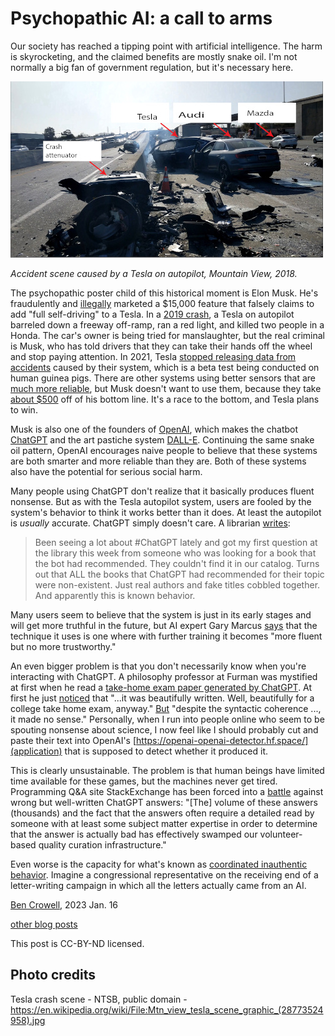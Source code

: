 Psychopathic AI: a call to arms
==================

Our society has reached a tipping point with artificial intelligence. 
The harm is skyrocketing, and the claimed benefits are mostly snake oil.
I'm not normally a big fan of government regulation, but it's necessary here.

![scene of a car crash](tesla_crash.jpg)

*Accident scene caused by a Tesla on autopilot, Mountain View, 2018.*

The psychopathic poster child of this historical moment is Elon Musk.
He's fraudulently and [illegally](https://cleantechnica.com/2022/12/29/california-bans-deceptive-self-driving-claims/)
marketed a $15,000 feature that falsely claims to add "full self-driving" to a Tesla.
In a [2019 crash](https://www.latimes.com/california/story/2022-01-19/a-tesla-on-autopilot-killed-two-people-in-gardena-is-the-driver-guilty-of-manslaughter), a Tesla on autopilot barreled down a freeway off-ramp, ran a red light, and killed two people in a Honda.
The car's owner is being tried for manslaughter, but the real criminal is Musk, who has
told drivers that they can take their hands off the wheel and stop paying attention.
In 2021, Tesla [stopped releasing data from accidents](https://cleantechnica.com/2022/12/29/california-bans-deceptive-self-driving-claims/)
caused by their system, which is a beta test being conducted on human guinea pigs.
There are other systems using better sensors that are [much more reliable](https://www.theverge.com/2019/4/24/18512580/elon-musk-tesla-driverless-cars-lidar-simulation-waymo), 
but Musk doesn't want to use them, because they take [about $500](https://futurism.com/the-byte/500-lidar-system-prove-elon-musk-wrong)
off of his bottom line. It's a race to the bottom, and Tesla plans to win.

Musk is also one of the founders of [OpenAI](https://en.wikipedia.org/wiki/OpenAI), which makes
the chatbot [ChatGPT](https://en.wikipedia.org/wiki/ChatGPT) and the art pastiche system
[DALL-E](https://en.wikipedia.org/wiki/DALL-E). Continuing the same snake oil pattern,
OpenAI encourages naive people to believe that these systems are both smarter and more
reliable than they are. Both of these systems also have the potential for serious social harm.

Many people using ChatGPT don't realize that it basically produces fluent nonsense. 
But as with the Tesla autopilot system, users are fooled by the system's behavior to think it works better than it does.
At least the autopilot is *usually* accurate. ChatGPT simply doesn't care.
A librarian
[writes](https://blacktwitter.io/@bibliotecaria/109650353375080864):

> Been seeing a lot about #ChatGPT lately and got my first question at the library this week from someone who was looking for a book that the bot had recommended. They couldn't find it in our catalog. Turns out that ALL the books that ChatGPT had recommended for their topic were non-existent. Just real authors and fake titles cobbled together. And apparently this is known behavior.

Many users seem to believe that the system is just in its early stages and will get more truthful
in the future, but AI expert Gary Marcus [says](https://www.nytimes.com/2023/01/06/podcasts/transcript-ezra-klein-interviews-gary-marcus.html) that the technique it uses is one where
with further training it becomes "more fluent but no more trustworthy."

An even bigger problem is that you don't necessarily know when you're interacting with
ChatGPT. A philosophy professor at Furman was mystified at first when he read a [take-home
exam paper generated by ChatGPT](https://www.dailymail.co.uk/sciencetech/article-11577317/Student-caught-using-ChatGPT-write-philosophy-essay-South-Carolina-university.html). At first he just [noticed](https://www.pbs.org/newshour/show/educators-worry-about-students-using-artificial-intelligence-to-cheat)
that "...it was beautifully written. Well, beautifully for a college take home exam, anyway."
[But](https://www.dailymail.co.uk/sciencetech/article-11577317/Student-caught-using-ChatGPT-write-philosophy-essay-South-Carolina-university.html) "despite the syntactic coherence ..., it made no sense." Personally, when I run into people online who
seem to be spouting nonsense about science, I now feel like I should probably cut and paste
their text into OpenAI's [https://openai-openai-detector.hf.space/](application) that is supposed to
detect whether it produced it. 

This is clearly unsustainable. The problem is that human beings have limited time available
for these games, but the machines never get tired. Programming Q&A site StackExchange has been
forced into a [battle](https://meta.stackoverflow.com/questions/421831/temporary-policy-chatgpt-is-banned) against wrong but well-written ChatGPT answers:
"[The] volume of these answers (thousands) and the fact that the answers often require a detailed read by someone with at least some subject matter expertise in order to determine that the answer is actually bad has effectively swamped our volunteer-based quality curation infrastructure."

Even worse is the capacity for what's known as [coordinated inauthentic behavior](https://www.nytimes.com/2023/01/15/opinion/ai-chatgpt-lobbying-democracy.html). Imagine a congressional representative on the receiving end of a letter-writing
campaign in which all the letters actually came from an AI.
    


[Ben Crowell](http://lightandmatter.com/area4author.html), 2023 Jan. 16

[other blog posts](https://bcrowell.github.io/)

This post is CC-BY-ND licensed.

Photo credits
-------------

Tesla crash scene - NTSB, public domain - https://en.wikipedia.org/wiki/File:Mtn_view_tesla_scene_graphic_(28773524958).jpg
